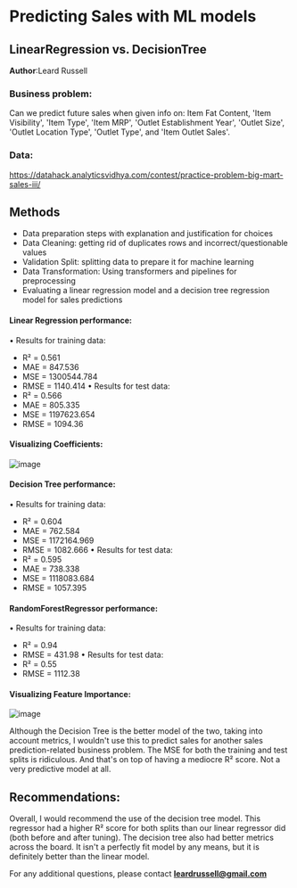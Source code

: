 # Predicting Sales with ML models
## LinearRegression vs. DecisionTree

**Author**:Leard Russell 

### Business problem:

Can we predict future sales when given info on:
Item Fat Content, 'Item Visibility', 'Item Type', 'Item MRP', 'Outlet Establishment Year', 'Outlet Size', 'Outlet Location Type', 'Outlet Type', and 'Item Outlet Sales'. 

### Data:
https://datahack.analyticsvidhya.com/contest/practice-problem-big-mart-sales-iii/ 

## Methods
- Data preparation steps with explanation and justification for choices
- Data Cleaning: getting rid of duplicates rows and incorrect/questionable values
- Validation Split: splitting data to prepare it for machine learning
- Data Transformation: Using transformers and pipelines for preprocessing
- Evaluating a linear regression model and a decision tree regression model for sales predictions


#### Linear Regression performance:
• Results for training data:
  - R² = 0.561
  - MAE = 847.536
  - MSE = 1300544.784
  - RMSE = 1140.414
• Results for test data:
  - R² = 0.566
  - MAE = 805.335
  - MSE = 1197623.654
  - RMSE = 1094.36

#### Visualizing Coefficients:

![image](https://github.com/Glutt0n/Project-1/assets/118066797/a6593768-fb91-4257-8e87-b900f520a973)


#### Decision Tree performance:
• Results for training data:
  - R² = 0.604
  - MAE = 762.584
  - MSE = 1172164.969
  - RMSE = 1082.666
• Results for test data:
  - R² = 0.595
  - MAE = 738.338
  - MSE = 1118083.684
  - RMSE = 1057.395
#### RandomForestRegressor performance:
• Results for training data:
  - R² = 0.94
  - RMSE = 431.98
• Results for test data:
  - R² = 0.55
  - RMSE = 1112.38
#### Visualizing Feature Importance:
![image](https://github.com/Glutt0n/Project-1/assets/118066797/09236545-eb1b-47db-9c5c-31fe6c2fa1a4)

Although the Decision Tree is the better model of the two, taking into account metrics, I wouldn't use this to predict sales for another sales prediction-related business problem. The MSE for both the training and test splits is ridiculous. And that's on top of having a mediocre R² score. Not a very predictive model at all.
## Recommendations:

Overall, I would recommend the use of the decision tree model. This regressor had a higher R² score for both splits than our linear regressor did (both before and after tuning). The decision tree also had better metrics across the board. It isn't a perfectly fit model by any means, but it is definitely better than the linear model.


For any additional questions, please contact **leardrussell@gmail.com**
